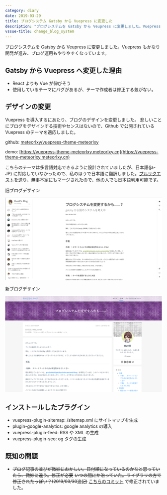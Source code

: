 ```yaml
---
category: diary
date: 2019-03-29
title: ブログシステム Gatsby から Vuepress に変更した
description: "ブログシステムを Gatsby から Veupress に変更しました。Vuepress もかなり開発が進み、ブログ運用もやりやすくなっています。"
vssue-title: change_blog_system
---
```


ブログシステムを Gatsby から Veupress に変更しました。Vuepress もかなり開発が進み、ブログ運用もやりやすくなっています。

<!-- more -->

## Gatsby から Vuepress へ変更した理由

- React よりも Vue が伸びそう
- 使用しているテーマにバグがあるが、テーマ作成者は修正する気がない。

## デザインの変更

Vuepress を導入するにあたり、ブログのデザインを変更しました。
悲しいことにブログをデザインする技術やセンスはないので、Github で公開されている Vuepress のテーマを適応しました。

github: [meteorlxy/vuepress-theme-meteorlxy](https://github.com/meteorlxy/vuepress-theme-meteorlxy)

demo: [https://vuepress-theme-meteorlxy.meteorlxy.cn](https://vuepress-theme-meteorlxy.meteorlxy.cn)

こちらのテーマは多言語対応できるように設計されていましたが、日本語(ja-JP) に対応していなかったので、私のほうで日本語に翻訳しました。[プルリクエスト](https://github.com/meteorlxy/vuepress-theme-meteorlxy/commit/d39a5ca)を送り、無事本家にもマージされたので、他の人でも日本語利用可能です。

旧ブログデザイン

![旧ブログ](images/old_blog.png)

新ブログデザイン

![現在のブログ](images/new_blog.png)

## インストールしたプラグイン

- vuepress-plugin-sitemap: /sitemap.xml にサイトマップを生成
- plugin-google-analytics: google analytics の導入
- vuepress-plugin-feed: RSS や XML の生成
- vuepress-plugin-seo: og タグの生成

## 既知の問題

- ~~ブログ記事の並びが微妙におかしい。日付順になっているのかなと思っていたら、微妙に違う。修正が必要~~ ~~いつの間にか治っていた。ライブラリの方で修正されたっぽい？(2019/03/30追記)~~ [こちらのコミット](https://github.com/meteorlxy/vuepress-theme-meteorlxy/commit/7da22552d4254f77529cc4af4f22a6a01267eb3a) で修正されていました。
